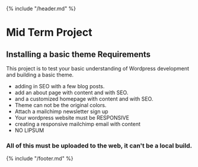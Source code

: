 {% include "/header.md" %}

#  Mid Term Project

## Installing a basic theme Requirements

This project is to test your basic understanding of Wordpress development and building a basic theme. 

* adding in SEO with a few blog posts.
* add an about page with content and with SEO.
* and a customized homepage with content and with SEO.
* Theme can not be the original colors. 
* Attach a mailchimp newsletter sign up
* Your wordpress website must be RESPONSIVE
* creating a responsive mailchimp email with content
* NO LIPSUM

### All of this must be uploaded to the web, it can't be a local build.

{% include "/footer.md" %}

